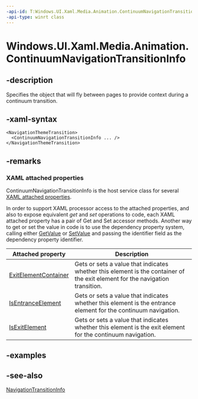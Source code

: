```yaml
---
-api-id: T:Windows.UI.Xaml.Media.Animation.ContinuumNavigationTransitionInfo
-api-type: winrt class
---
```


<!-- Class syntax.
public class ContinuumNavigationTransitionInfo : Windows.UI.Xaml.Media.Animation.NavigationTransitionInfo, Windows.UI.Xaml.Media.Animation.IContinuumNavigationTransitionInfo
-->

# Windows.UI.Xaml.Media.Animation.ContinuumNavigationTransitionInfo

## -description
Specifies the object that will fly between pages to provide context during a continuum transition.



## -xaml-syntax
```xaml
<NavigationThemeTransition>
  <ContinuumNavigationTransitionInfo ... />
</NavigationThemeTransition>
```


## -remarks

### XAML attached properties

ContinuumNavigationTransitionInfo is the host service class for several [XAML attached properties](/windows/uwp/xaml-platform/attached-properties-overview).

In order to support XAML processor access to the attached properties, and also to expose equivalent _get_ and _set_ operations to code, each XAML attached property has a pair of Get and Set accessor methods. Another way to get or set the value in code is to use the dependency property system, calling either [GetValue](../windows.ui.xaml/dependencyobject_getvalue_1188551207.md) or [SetValue](../windows.ui.xaml/dependencyobject_setvalue_52578133.md) and passing the identifier field as the dependency property identifier.

| Attached property | Description |
| - | - |
| [ExitElementContainer](continuumnavigationtransitioninfo_exitelementcontainer.md) | Gets or sets a value that indicates whether this element is the container of the exit element for the navigation transition. |
| [IsEntranceElement](continuumnavigationtransitioninfo_isentranceelement.md) | Gets or sets a value that indicates whether this element is the entrance element for the continuum navigation. |
| [IsExitElement](continuumnavigationtransitioninfo_isexitelement.md) | Gets or sets a value that indicates whether this element is the exit element for the continuum navigation. |

## -examples

## -see-also
[NavigationTransitionInfo](navigationtransitioninfo.md)

